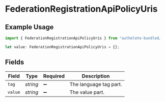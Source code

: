 # FederationRegistrationApiPolicyUris

## Example Usage

```typescript
import { FederationRegistrationApiPolicyUris } from "authelete-bundled/models/operations";

let value: FederationRegistrationApiPolicyUris = {};
```

## Fields

| Field                  | Type                   | Required               | Description            |
| ---------------------- | ---------------------- | ---------------------- | ---------------------- |
| `tag`                  | *string*               | :heavy_minus_sign:     | The language tag part. |
| `value`                | *string*               | :heavy_minus_sign:     | The value part.        |